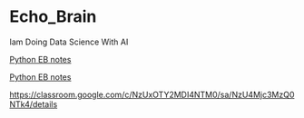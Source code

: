 # Echo_Brain
Iam Doing Data Science With AI

[Python EB notes](https://classroom.google.com/c/NzUxOTY2MDI4NTM0/sa/NzU4Mjc3MzQ0NTk4/details)

[Python EB notes](https://classroom.google.com/c/NzUxOTY2MDI4NTM0)

https://classroom.google.com/c/NzUxOTY2MDI4NTM0/sa/NzU4Mjc3MzQ0NTk4/details
